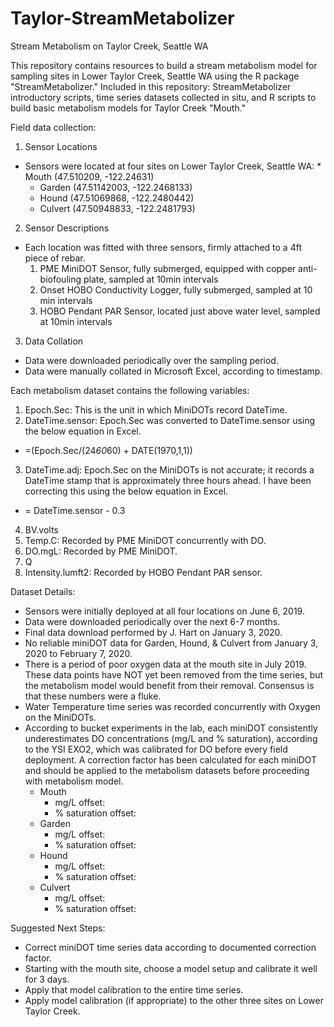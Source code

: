 # Taylor-StreamMetabolizer
Stream Metabolism on Taylor Creek, Seattle WA

This repository contains resources to build a stream metabolism model for sampling sites in  Lower Taylor Creek, Seattle WA using the R package "StreamMetabolizer."  Included in this repository: StreamMetabolizer introductory scripts, time series datasets collected in situ, and R scripts to build basic metabolism models for Taylor Creek "Mouth."

Field data collection:
1. Sensor Locations
  * Sensors were located at four sites on Lower Taylor Creek, Seattle WA:     * Mouth (47.510209,	-122.24631)
    * Garden (47.51142003,	-122.2468133)
    * Hound (47.51069868,	-122.2480442)
    * Culvert (47.50948833,	-122.2481793)
2. Sensor Descriptions
  * Each location was fitted with three sensors, firmly attached to a 4ft piece of rebar.
      1. PME MiniDOT Sensor, fully submerged, equipped with copper anti-biofouling plate, sampled at 10min intervals
      2. Onset HOBO Conductivity Logger, fully submerged, sampled at 10 min intervals
      3. HOBO Pendant PAR Sensor, located just above water level, sampled at 10min intervals
3. Data Collation
  * Data were downloaded periodically over the sampling period.
  * Data were manually collated in Microsoft Excel, according to timestamp.

Each metabolism dataset contains the following variables:
1. Epoch.Sec: This is the unit in which MiniDOTs record DateTime.
2. DateTime.sensor: Epoch.Sec was converted to DateTime.sensor using the below equation in Excel.
  * =(Epoch.Sec/(24*60*60) + DATE(1970,1,1))
3. DateTime.adj: Epoch.Sec on the MiniDOTs is not accurate; it records a DateTime stamp that is approximately three hours ahead. I have been correcting this using the below equation in Excel.
  * = DateTime.sensor - 0.3
4. BV.volts
5. Temp.C: Recorded by PME MiniDOT concurrently with DO.
6. DO.mgL: Recorded by PME MiniDOT.
7. Q
8. Intensity.lumft2: Recorded by HOBO Pendant PAR sensor.

Dataset Details:
* Sensors were initially deployed at all four locations on June 6, 2019.
* Data were downloaded periodically over the next 6-7 months.
* Final data download performed by J. Hart on January 3, 2020.
* No reliable miniDOT data for Garden, Hound, & Culvert from January 3, 2020 to February 7, 2020.
* There is a period of poor oxygen data at the mouth site in July 2019. These data points have NOT yet been removed from the time series, but the metabolism model would benefit from their removal. Consensus is that these numbers were a fluke.
* Water Temperature time series was recorded concurrently with Oxygen on the MiniDOTs.
* According to bucket experiments in the lab, each miniDOT consistently underestimates DO concentrations (mg/L and % saturation), according to the YSI EXO2, which was calibrated for DO before every field deployment. A correction factor has been calculated for each miniDOT and should be applied to the metabolism datasets before proceeding with metabolism model.
  * Mouth
    * mg/L offset:
    * % saturation offset:
  * Garden
    * mg/L offset:
    * % saturation offset:
  * Hound
    * mg/L offset:
    * % saturation offset:
  * Culvert
    * mg/L offset:
    * % saturation offset:

Suggested Next Steps:
* Correct miniDOT time series data according to documented correction factor.
* Starting with the mouth site, choose a model setup and calibrate it well for 3 days. 
* Apply that model calibration to the entire time series.
* Apply model calibration (if appropriate) to the other three sites on Lower Taylor Creek.
